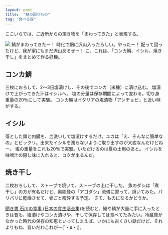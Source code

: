 ```yaml
---
layout: post
title:  "鯖の回りもの"
tag: "食べる森"
---
```


ここいらでは、ご近所からの頂き物を「まわってきた」と表現する。


![](http://farm8.staticflickr.com/7337/12189039664_ac2bac0b8e.jpg)
鯖がまわってきたー！
時化で網に沢山入ったらしい。やったー！
配って回ったけど、我が家にもまだ沢山あるぜー！
こ、これは、「コンカ鯖、イシル、焼き干し」をまとめて作る好機。


## コンカ鯖
三枚におろして、2～3日塩漬けし、その後でコンカ（米糠）に漬け込む。
塩漬けで上がってきた汁はイシルへ。
塩の分量は保存期間によって変わる。切り身重量の20％にして実験。
コンカ鯖はイタリアの塩漬物「アンチョビ」と近い味がする。


## イシル
落とした頭と内臓を、血洗いして塩漬けするだけ。ユカは「え、そんなに簡単なの」とビックリ。出来たイシルを濁らないように取り出すのが大変なんだけどねー。
塩の重量をこれも20％で実験。いただけるのは夏の土用のあと。
イシルを味噌汁の隠し味に入れると、コクが出るんだ。


## 焼き干し
二枚おろしして、ストーブで焼いて、ストーブの上に干した。
魚のダシは「煮干し」の方が有名だけど、奥能登の「アゴダシ」流儀に習って、焼いてみた。パリパリに乾燥させて、骨ごと粉砕する予定。
さて、ものになるかどうか。


[聞き書 石川の食事 (日本の食生活全集)](http://www.amazon.co.jp/gp/product/4540880098/ref=as_li_ss_tl?ie=UTF8&amp;camp=247&amp;creative=7399&amp;creativeASIN=4540880098&amp;linkCode=as2&amp;tag=kbysh-22)を読むと、鰯や鯖が大量に手に入ったときは昔も、塩漬けやコンカ漬けや、干して保存しては食べてたみたい。冷蔵庫がなかった時代の保存の知恵といってしまえば、いかにも古くさい話だけど、それよりもね、旨いだわこれがー(`・д・;)。

